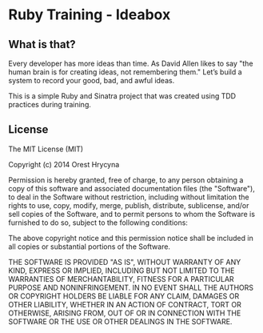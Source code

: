# Ruby Training - Ideabox

## What is that?

Every developer has more ideas than time. As David Allen likes to say "the human brain is for creating ideas, not remembering them." Let’s build a system to record your good, bad, and awful ideas.

This is a simple Ruby and Sinatra project that was created using TDD practices during training.

## License

The MIT License (MIT)

Copyright (c) 2014 Orest Hrycyna

Permission is hereby granted, free of charge, to any person obtaining a copy of
this software and associated documentation files (the "Software"), to deal in
the Software without restriction, including without limitation the rights to
use, copy, modify, merge, publish, distribute, sublicense, and/or sell copies of
the Software, and to permit persons to whom the Software is furnished to do so,
subject to the following conditions:

The above copyright notice and this permission notice shall be included in all
copies or substantial portions of the Software.

THE SOFTWARE IS PROVIDED "AS IS", WITHOUT WARRANTY OF ANY KIND, EXPRESS OR
IMPLIED, INCLUDING BUT NOT LIMITED TO THE WARRANTIES OF MERCHANTABILITY, FITNESS
FOR A PARTICULAR PURPOSE AND NONINFRINGEMENT. IN NO EVENT SHALL THE AUTHORS OR
COPYRIGHT HOLDERS BE LIABLE FOR ANY CLAIM, DAMAGES OR OTHER LIABILITY, WHETHER
IN AN ACTION OF CONTRACT, TORT OR OTHERWISE, ARISING FROM, OUT OF OR IN
CONNECTION WITH THE SOFTWARE OR THE USE OR OTHER DEALINGS IN THE SOFTWARE.
